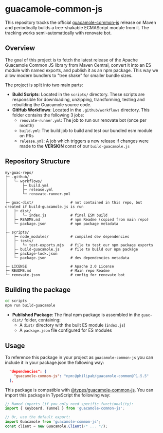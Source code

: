 # guacamole-common-js

This repository tracks the official [guacamole-common-js](https://mvnrepository.com/artifact/org.apache.guacamole/guacamole-common-js) release on Maven and periodically builds a tree-shakable ECMAScript module from it. The tracking works semi-automatically with renovate bot.

## Overview

The goal of this project is to fetch the latest release of the Apache Guacamole Common JS library from Maven Central, convert it into an ES module with named exports, and publish it as an npm package. This way we allow modern bundlers to "tree shake" for smaller bundle sizes.

The project is split into two main parts:

- **Build Scripts**: Located in the `scripts/` directory. These scripts are responsible for downloading, unzipping, transforming, testing and rebuilding the Guacamole source code.
- **GitHub Workflows**: Located in the `.github/workflows` directory. This folder contains the following 3 jobs:
  - `renovate-runner.yml`: The job to run our renovate bot (once per month)
  - `build.yml`: The build job to build and test our bundled esm module on PRs
  - `release.yml`: A job which triggers a new release if changes were made to the **VERSION** const of our `build-guacamole.js`

## Repository Structure
```
my-guac-repo/
├─ .github/
│   └─ workflows/
│       ├─ build.yml
│       ├─ release.yml
│       └─ renovate-runner.yml
│
├─ guac-dist/                 # not contained in this repo, but created if build-guacamole.js is run
│   ├─ dist/
│   │   └─ index.js           # final ESM build
│   ├─ README.md              # npm Readme (copied from main repo)
│   └─ package.json           # npm package metadata
│
├─ scripts/
│   ├─ node_modules/          # compiled dev dependencies
│   ├─ tests/
│   │   └─ test-exports.mjs   # file to test our npm package exports
│   ├─ build-guacamole.js     # file to build our npm package
│   ├─ package-lock.json
│   └─ package.json           # dev dependencies metadata
│
├─ LICENSE                    # Apache 2.0 License
├─ README.md                  # Main repo Readme
└─ renovate.json              # config for renovate bot
```

## Building the package
```bash
cd scripts
npm run build-guacamole
```

- **Published Package**: The final npm package is assembled in the `guac-dist/` folder, containing:
  - A `dist/` directory with the built ES module (`index.js`)
  - A `package.json` file configured for ES modules

## Usage
To reference this package in your project as `guacamole-common-js` you can include it in your package.json the following way:
```json
  "dependencies": {
    "guacamole-common-js": "npm:@philipab/guacamole-common@^1.5.5"
  },
```

This package is compatible with [@types/guacamole-common-js](https://www.npmjs.com/package/@types/guacamole-common-js). You can import this package in TypeScript the following way:
```ts
// Named imports (if you only need specific functionality):
import { Keyboard, Tunnel } from 'guacamole-common-js';

// Or, use the default export:
import Guacamole from 'guacamole-common-js';
const client = new Guacamole.Client(/* ... */);
```
